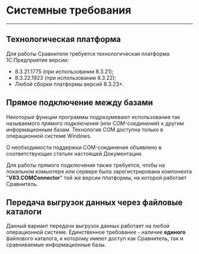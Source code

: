# Системные требования
---
## Технологическая платформа
Для работы Сравнителя требуется технологическая платформа 1С:Предприятие версии:

- 8.3.21.1775 (при использовании 8.3.21);
- 8.3.22.1923 (при использовании 8.3.22);
- Любой сборки платформы версий 8.3.23+.

## Прямое подключение между базами
Некоторые функции программы подразумевают использование так называемого *прямого подключения* (или *COM-соединения*) к другим информационным базам. Технология COM доступна только в операционной системе Windows.

О необходимости поддержки COM-соединения объявлено в соответствующих статьях настоящей Документации.

Для работы прямого подключения также требуется, чтобы на локальном комьютере или сервере была зарегистрирована компонента "**V83.COMConnector**" той же версии платформы, на которой работает Сравнитель.

## Передача выгрузок данных через файловые каталоги
Данный вариант передачи выгрузок данных работает на любой операционной системе. Единственное требование - наличие **единого** файлового каталога, к которому имеют доступ как Сравнитель, так и сравниваемые информационные базы.